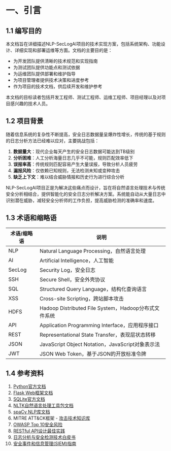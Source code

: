 # 一、引言

## 1.1 编写目的

本文档旨在详细描述NLP-SecLogAI项目的技术实现方案，包括系统架构、功能设计、详细实现和部署运维等方面。文档的主要目的是：

- 为开发团队提供清晰的技术规范和实现指南
- 为测试团队提供功能点和测试依据
- 为运维团队提供部署和维护指导
- 为项目管理者提供技术决策和进度参考
- 作为项目的技术文档，供后续开发和维护参考

本文档的目标读者包括开发工程师、测试工程师、运维工程师、项目经理以及对项目感兴趣的技术人员。

## 1.2 项目背景

随着信息系统的复杂性不断提高，安全日志数据量呈爆炸性增长，传统的基于规则的日志分析方法已经难以应对，主要挑战包括：

1. **数据量大**：现代企业每天产生的安全日志数据可能达到TB级别
2. **分析困难**：人工分析海量日志几乎不可能，规则匹配效率低下
3. **误报率高**：传统规则匹配容易产生大量误报，导致分析人员疲劳
4. **漏报风险**：仅依赖已知规则，无法检测未知或变种攻击
5. **缺乏上下文**：难以结合威胁情报和历史行为进行综合分析

NLP-SecLogAI项目正是为解决这些痛点而设计，旨在将自然语言处理技术与传统安全分析相结合，提供智能化的安全日志分析解决方案。系统能自动从大量日志中识别潜在威胁，减轻安全分析师的工作负担，提高威胁检测的准确率和速度。

## 1.3 术语和缩略语

| 术语/缩略语 | 说明 |
|------------|------|
| NLP | Natural Language Processing，自然语言处理 |
| AI | Artificial Intelligence，人工智能 |
| SecLog | Security Log，安全日志 |
| SSH | Secure Shell，安全外壳协议 |
| SQL | Structured Query Language，结构化查询语言 |
| XSS | Cross-site Scripting，跨站脚本攻击 |
| HDFS | Hadoop Distributed File System，Hadoop分布式文件系统 |
| API | Application Programming Interface，应用程序接口 |
| REST | Representational State Transfer，表现层状态转移 |
| JSON | JavaScript Object Notation，JavaScript对象表示法 |
| JWT | JSON Web Token，基于JSON的开放标准令牌 |

## 1.4 参考资料

1. [Python官方文档](https://docs.python.org/3/)
2. [Flask Web框架文档](https://flask.palletsprojects.com/)
3. [SQLite官方文档](https://www.sqlite.org/docs.html)
4. [NLTK自然语言处理工具包文档](https://www.nltk.org/)
5. [spaCy NLP库文档](https://spacy.io/api/doc)
6. MITRE ATT&CK框架 - [攻击技术知识库](https://attack.mitre.org/)
7. [OWASP Top 10安全风险](https://owasp.org/www-project-top-ten/)
8. [RESTful API设计最佳实践](https://restfulapi.net/)
9. [日志分析与安全检测技术白皮书]()
10. [安全事件和信息管理(SIEM)指南]() 
